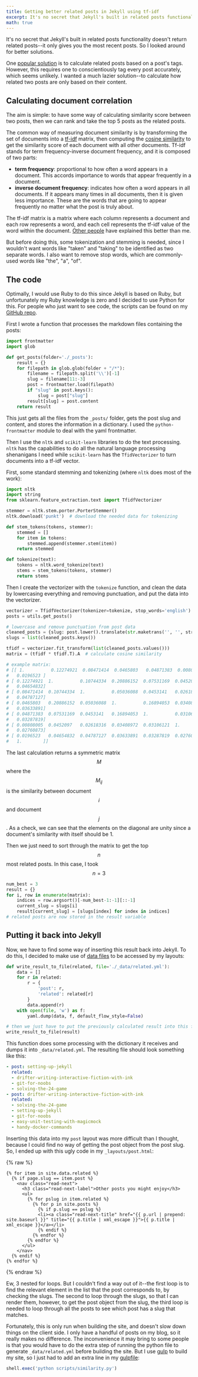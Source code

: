 ```yaml
---
title: Getting better related posts in Jekyll using tf-idf
excerpt: It's no secret that Jekyll's built in related posts functionality doesn't return related posts--it only gives you the most recent posts. So I decided to use some NLP techniques to calculate document correlation and retrieve related posts instead. 
math: true
---
```


It's no secret that Jekyll's built in related posts functionality doesn't  return related posts--it only gives you the most recent posts. So I looked around for better solutions. 

One [popular solution](https://github.com/jumanji27/related-posts-jekyll-plugin) is to calculate related posts based on a post's tags. However, this requires one to conscientiously tag every post accurately, which seems unlikely. I wanted a much lazier solution--to calculate how related two posts are only based on their content. 

## Calculating document correlation

The aim is simple: to have some way of calculating similarity score between two posts, then we can rank and take the top 5 posts as the related posts. 

The common way of measuring document similarity is by transforming the set of documents into a [tf-idf](https://en.wikipedia.org/wiki/Tf–idf) matrix, then computing the [cosine similarity](https://en.wikipedia.org/wiki/Cosine_similarity) to get the similarity score of each document with all other documents. Tf-idf stands for term frequency-inverse document frequency, and it is composed of two parts:

- **term frequency**: proportional to how often a word appears in a document. This accords importance to words that appear frequently in a document.
- **inverse document frequency**: indicates how often a word appears in all documents. If it appears many times in all documents, then it is given less importance. These are the words that are going to appear frequently no matter what the post is truly about. 

The tf-idf matrix is a matrix where each column represents a document and each row represents a word, and each cell represents the tf-idf value of the word within the document. [Other people](http://www.tfidf.com/) have explained this better than me. 

But before doing this, some tokenization and stemming is needed, since I wouldn't want words like "taken" and "taking" to be identified as two separate words. I also want to remove stop words, which are commonly-used words like "the", "a", "of". 

## The code

Optimally, I would use Ruby to do this since Jekyll is based on Ruby, but unfortunately my Ruby knowledge is zero and I decided to use Python for this. For people who just want to see code, the scripts can be found on my [GitHub repo](https://github.com/lingxz/lingxz.github.io/tree/source/scripts). 

First I wrote a function that processes the markdown files containing the posts: 

```python
import frontmatter
import glob

def get_posts(folder='./_posts'):
    result = {}
    for filepath in glob.glob(folder + "/*"):
        filename = filepath.split('\\')[-1]
        slug = filename[11:-3]
        post = frontmatter.load(filepath)
        if "slug" in post.keys():
            slug = post["slug"]
        result[slug] = post.content
    return result
```

This just gets all the files from the `_posts/` folder, gets the post slug and content, and stores the information in a dictionary. I used the `python-frontmatter` module to deal with the yaml frontmatter. 

Then I use the `nltk` and `scikit-learn` libraries to do the text processing. `nltk` has the capabilities to do all the natural language processing shenanigans I need while `scikit-learn` has the `TfidVectorizer` to turn documents into a tf-idf vector.  

First, some standard stemming and tokenizing (where `nltk` does most of the work):

```python
import nltk
import string
from sklearn.feature_extraction.text import TfidfVectorizer

stemmer = nltk.stem.porter.PorterStemmer()
nltk.download('punkt')  # download the needed data for tokenizing

def stem_tokens(tokens, stemmer):
    stemmed = []
    for item in tokens:
        stemmed.append(stemmer.stem(item))
    return stemmed

def tokenize(text):
    tokens = nltk.word_tokenize(text)
    stems = stem_tokens(tokens, stemmer)
    return stems 
```

Then I create the vectorizer with the `tokenize` function, and clean the data by lowercasing everything and removing punctuation, and put the data into the vectorizer.

```python
vectorizer = TfidfVectorizer(tokenizer=tokenize, stop_words='english')
posts = utils.get_posts()

# lowercase and remove punctuation from post data
cleaned_posts = {slug: post.lower().translate(str.maketrans('', '', string.punctuation)) for slug, post in posts.items()}
slugs = list(cleaned_posts.keys())

tfidf = vectorizer.fit_transform(list(cleaned_posts.values()))
matrix = (tfidf * tfidf.T).A  # calculate cosine similarity

# example matrix:
# [[ 1.          0.12274921  0.08471414  0.0465803   0.04871383  0.00808005
#   0.0196523 ]
# [ 0.12274921  1.          0.10744334  0.20886152  0.07531169  0.0452097
#   0.04654832]
# [ 0.08471414  0.10744334  1.          0.05036088  0.0453141   0.02618316
#   0.04787127]
# [ 0.0465803   0.20886152  0.05036088  1.          0.16894053  0.03408972
#   0.03633891]
# [ 0.04871383  0.07531169  0.0453141   0.16894053  1.          0.03106121
#   0.03287819]
# [ 0.00808005  0.0452097   0.02618316  0.03408972  0.03106121  1.
#   0.02760873]
# [ 0.0196523   0.04654832  0.04787127  0.03633891  0.03287819  0.02760873
#   1.        ]]
```

The last calculation returns a symmetric matrix $$M$$ where the $$M_{ij}$$ is the similarity between document $$i$$ and document $$j$$. As a check, we can see that the elements on the diagonal are unity since a document's similarity with itself should be 1. 

Then we just need to sort through the matrix to get the top $$n$$ most related posts. In this case, I took $$n = 3$$

```python
num_best = 3
result = {}
for i, row in enumerate(matrix):
    indices = row.argsort()[-num_best-1:-1][::-1]
    current_slug = slugs[i]
    result[current_slug] = [slugs[index] for index in indices]
# related posts are now stored in the result variable
```

## Putting it back into Jekyll

Now, we have to find some way of inserting this result back into Jekyll. To do this, I decided to make use of [data files](https://jekyllrb.com/docs/datafiles/) to be accessed by my layouts:

```python
def write_result_to_file(related, file='./_data/related.yml'):
    data = []
    for r in related:
        r = {
            'post': r,
            'related': related[r]
        }
        data.append(r)
    with open(file, 'w') as f:
        yaml.dump(data, f, default_flow_style=False)

# then we just have to put the previously calculated result into this function
write_result_to_file(result)
```

This function does some processing with the dictionary it receives and dumps it into `_data/related.yml`. The resulting file should look something like this:

```yaml
- post: setting-up-jekyll
  related:
  - drifter-writing-interactive-fiction-with-ink
  - git-for-noobs
  - solving-the-24-game
- post: drifter-writing-interactive-fiction-with-ink
  related:
  - solving-the-24-game
  - setting-up-jekyll
  - git-for-noobs
  - easy-unit-testing-with-magicmock
  - handy-docker-commands
```

Inserting this data into my `post` layout was more difficult than I thought, because I could find no way of getting the post object from the post slug. So, I ended up with this ugly code in my `_layouts/post.html`:

{% raw %}
```
{% for item in site.data.related %}
  {% if page.slug == item.post %}
    <nav class="read-next">
      <h3 class="read-next-label">Other posts you might enjoy</h3>
      <ul>
        {% for pslug in item.related %}
          {% for p in site.posts %}
            {% if p.slug == pslug %}
            <li><a class="read-next-title" href="{{ p.url | prepend: site.baseurl }}" title="{{ p.title | xml_escape }}">{{ p.title | xml_escape }}</a></li>
            {% endif %}
          {% endfor %}
        {% endfor %}
      </ul>
    </nav>
  {% endif %}
{% endfor %}
```
{% endraw %}

Ew, 3 nested for loops. But I couldn't find a way out of it--the first loop is to find the relevant element in the list that the post corresponds to, by checking the slugs. The second to loop through the slugs, so that I can render them, however, to get the post object from the slug, the third loop is needed to loop through all the posts to see which post has a slug that matches. 

Fortunately, this is only run when building the site, and doesn't slow down things on the client side. I only have a handful of posts on my blog, so it really makes no difference. The inconvenience it may bring to some people is that you would have to do the extra step of running the python file to generate `_data/related.yml` before building the site. But I use [gulp](https://gulpjs.com/) to build my site, so I just had to add an extra line in my [gulpfile](https://github.com/lingxz/lingxz.github.io/blob/source/gulpfile.js):

```js
shell.exec('python scripts/similarity.py')
```